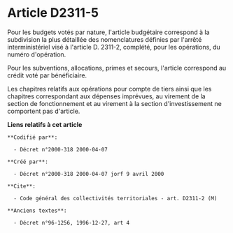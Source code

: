 # Article D2311-5

Pour les budgets votés par nature, l'article budgétaire correspond à la subdivision la plus détaillée des nomenclatures
définies par l'arrêté interministériel visé à l'article D. 2311-2, complété, pour les opérations, du numéro d'opération.

Pour les subventions, allocations, primes et secours, l'article correspond au crédit voté par bénéficiaire.

Les chapitres relatifs aux opérations pour compte de tiers ainsi que les chapitres correspondant aux dépenses imprévues, au
virement de la section de fonctionnement et au virement à la section d'investissement ne comportent pas d'article.

**Liens relatifs à cet article**

	**Codifié par**:

	  - Décret n°2000-318 2000-04-07

	**Créé par**:

	  - Décret n°2000-318 2000-04-07 jorf 9 avril 2000

	**Cite**:

	  - Code général des collectivités territoriales - art. D2311-2 (M)

	**Anciens textes**:

	  - Décret n°96-1256, 1996-12-27, art 4
